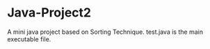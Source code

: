 # Java-Project2
A mini java project based on Sorting Technique. test.java is the main executable file.
